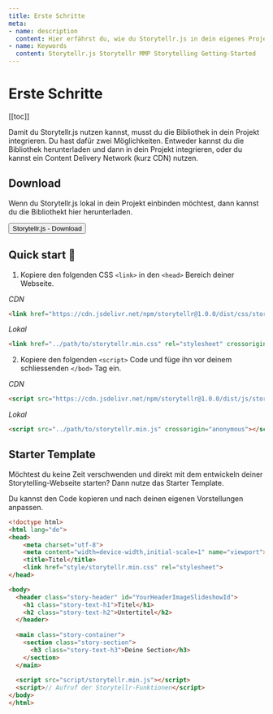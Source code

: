 ```yaml
---
title: Erste Schritte
meta:
- name: description
  content: Hier erfährst du, wie du Storytellr.js in dein eigenes Projekt integrierst.
- name: Keywords
  content: Storytellr.js Storytellr MMP Storytelling Getting-Started
---
```


# Erste Schritte

[[toc]]

Damit du Storytellr.js nutzen kannst, musst du die Bibliothek in dein Projekt integrieren.
Du hast dafür zwei Möglichkeiten. Entweder kannst du die Bibliothek herunterladen und dann in dein
Projekt integrieren, oder du kannst ein Content Delivery Network (kurz CDN) nutzen.

## Download
Wenn du Storytellr.js lokal in dein Projekt einbinden möchtest, dann kannst du die Bibliothekt hier herunterladen.

<a class="button-a" href="https://github.com/FrankZinsli/Storytellr.js/archive/refs/heads/master.zip">
  <button>
    Storytellr.js - Download
  </button>
</a>

## Quick start :rocket:
1. Kopiere den folgenden CSS `<link>` in den `<head>` Bereich deiner Webseite.

*CDN*
```html
<link href="https://cdn.jsdelivr.net/npm/storytellr@1.0.0/dist/css/storytellr.min.css" rel="stylesheet" crossorigin="anonymous">
```

*Lokal*
```html
<link href="../path/to/storytellr.min.css" rel="stylesheet" crossorigin="anonymous">
```

2. Kopiere den folgenden `<script>` Code und füge ihn vor deinem schliessenden `</bod>` Tag ein.

*CDN*
```html
<script src="https://cdn.jsdelivr.net/npm/storytellr@1.0.0/dist/js/storytellr.min.js" crossorigin="anonymous"></script>
```

*Lokal*
```html
<script src="../path/to/storytellr.min.js" crossorigin="anonymous"></script>
```

## Starter Template
Möchtest du keine Zeit verschwenden und direkt mit dem entwickeln deiner Storytelling-Webseite starten? Dann
nutze das Starter Template.

Du kannst den Code kopieren und nach deinen eigenen Vorstellungen anpassen.
```html
<!doctype html>
<html lang="de">
<head>
    <meta charset="utf-8">
    <meta content="width=device-width,initial-scale=1" name="viewport">
    <title>Titel</title>
    <link href="style/storytellr.min.css" rel="stylesheet">
</head>

<body>
  <header class="story-header" id="YourHeaderImageSlideshowId">
    <h1 class="story-text-h1">Titel</h1>
    <h2 class="story-text-h2">Untertitel</h2>
  </header>
  
  <main class="story-container">
    <section class="story-section">
      <h3 class="story-text-h3">Deine Section</h3>   
    </section>
  </main>
      
  <script src="script/storytellr.min.js"></script>
  <script>// Aufruf der Storytellr-Funktionen</script>
</body>
</html>
```
